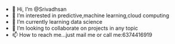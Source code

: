 - 👋 Hi, I’m @Srivadhsan
- 👀 I’m interested in predictive,machine learning,cloud computing 
- 🌱 I’m currently learning data science
- 💞️ I’m looking to collaborate on projects in any topic
- 📫 How to reach me...just mail me or call me:6374416919

<!---
Srivadhsan/Srivadhsan is a ✨ special ✨ repository because its `README.md` (this file) appears on your GitHub profile.
You can click the Preview link to take a look at your changes.
--->
